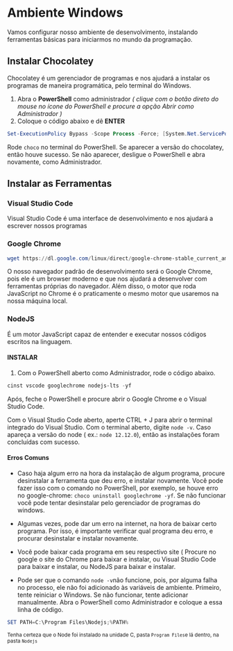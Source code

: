 # Ambiente Windows

Vamos configurar nosso ambiente de desenvolvimento, instalando ferramentas básicas para iniciarmos no mundo da programação.

## Instalar Chocolatey

Chocolatey é um gerenciador de programas e nos ajudará a instalar os programas de maneira programática, pelo terminal do Windows.

1. Abra o **PowerShell** como administrador  *( clique com o botão direto do mouse no ícone do PowerShell e procure a opção Abrir como Administrador )*
2. Coloque o código abaixo e dê **ENTER**
```powershell
Set-ExecutionPolicy Bypass -Scope Process -Force; [System.Net.ServicePointManager]::SecurityProtocol = [System.Net.ServicePointManager]::SecurityProtocol -bor 3072; iex ((New-Object System.Net.WebClient).DownloadString('https://chocolatey.org/install.ps1'))
```

Rode `choco` no terminal do PowerShell. 
Se aparecer a versão do chocolatey, então houve sucesso. 
Se não aparecer, desligue o PowerShell e abra novamente, como Administrador.


## Instalar as Ferramentas

### Visual Studio Code

Visual Studio Code é uma interface de desenvolvimento e nos ajudará a escrever nossos programas

### Google Chrome
```powershell
wget https://dl.google.com/linux/direct/google-chrome-stable_current_amd64.deb
```
O nosso navegador padrão de desenvolvimento será o Google Chrome, pois ele é um browser moderno e que nos ajudará a desenvolver com ferramentas próprias do navegador. Além disso, o motor que roda JavaScript no Chrome é o praticamente o mesmo motor que usaremos na nossa máquina local.

### NodeJS

É um motor JavaScript capaz de entender e executar nossos códigos escritos na linguagem.


#### INSTALAR

1.  Com o PowerShell aberto como Administrador, rode o código abaixo.

```powershell
cinst vscode googlechrome nodejs-lts -yf
```

Após, feche o PowerShell e procure abrir o Google Chrome e o Visual Studio Code.

Com o Visual Studio Code aberto, aperte CTRL + J para abrir o terminal integrado do Visual Studio. Com o terminal aberto, digite `node -v`. Caso apareça a versão do node ( ex.: `node 12.12.0`), então as instalações foram concluídas com sucesso.

#### Erros Comuns

- Caso haja algum erro na hora da instalação de algum programa, procure desinstalar a ferramenta que deu erro, e instalar novamente. Você pode fazer isso com o comando no PowerShell, por exemplo, se houve erro no google-chrome: `choco uninstall googlechrome -yf`. Se não funcionar você pode tentar desinstalar pelo gerenciador de programas do windows.

- Algumas vezes, pode dar um erro na internet, na hora de baixar certo programa. Por isso, é importante verificar qual programa deu erro, e procurar desinstalar e instalar novamente.

- Você pode baixar cada programa em seu respectivo site ( Procure no google o site do Chrome para baixar e instalar, ou Visual Studio Code para baixar e instalar, ou NodeJS para baixar e instalar.

- Pode ser que o comando `node -v`não funcione, pois, por alguma falha no processo, ele não foi adicionado às variáveis de ambiente. Primeiro, tente reiniciar o Windows. Se não funcionar, tente adicionar manualmente. Abra o PowerShell como Administrador e coloque a essa linha de código. 
```powershell
SET PATH=C:\Program Files\Nodejs;%PATH%
```
<small>Tenha certeza que o Node foi instalado na unidade C, pasta `Program Files`e lá dentro, na pasta `Nodejs`</small>
